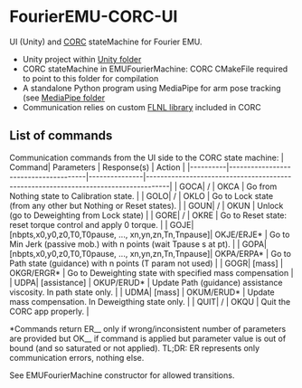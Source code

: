 # FourierEMU-CORC-UI
UI (Unity) and [CORC](https://github.com/UniMelbHumanRoboticsLab/CANOpenRobotController) stateMachine for Fourier EMU.

 - Unity project within [Unity folder](./Unity)
 - CORC stateMachine in EMUFourierMachine: CORC CMakeFile required to point to this folder for compilation
 - A standalone Python program using MediaPipe for arm pose tracking (see [MediaPipe folder](./MediaPipe)
 - Communication relies on custom [FLNL library](https://github.com/vcrocher/libFLNL) included in CORC

## List of commands
Communication commands from the UI side to the CORC state machine:
|   Command|  Parameters                          | Response(s)   |   Action                                                                           |
|----------|--------------------------------------|---------------|------------------------------------------------------------------------------------|
|      GOCA|    /                                 |   OKCA        |  Go from Nothing state to Calibration state.                                       |
|      GOLO|       /                              |   OKLO        |  Go to Lock state (from any other but Nothing or Reset states).                    |
|      GOUN|    /                                 |  OKUN         |  Unlock (go to Deweighting from Lock state)                                        |
|      GORE| /                                    | OKRE          |  Go to Reset state: reset torque control and apply 0 torque.                       |
|      GOJE| [nbpts,x0,y0,z0,T0,T0pause, ..., xn,yn,zn,Tn,Tnpause]| OKJE/ERJE* |  Go to Min Jerk (passive mob.) with n points (wait Tpause s at pt).   |
|      GOPA| [nbpts,x0,y0,z0,T0,T0pause, ..., xn,yn,zn,Tn,Tnpause]| OKPA/ERPA* |  Go to Path state (guidance) with n points (T param not used)         |
|      GOGR|    [mass]                            | OKGR/ERGR*    |  Go to Deweighting state with specified mass compensation                          |
|      UDPA| [assistance]                         | OKUP/ERUD*    |  Update Path (guidance) assistance viscosity. In path state only.                  |
|      UDMA|    [mass]                            | OKUM/ERUD*    |  Update mass compensation. In Deweigthing state only.                              |
|      QUIT| /                                    | OKQU          |  Quit the CORC app properly.                                                       |

*Commands return ER__ only if wrong/inconsistent number of parameters are provided but OK__ if command is applied but parameter value is out of bound (and so saturated or not applied). TL;DR: ER represents only communication errors, nothing else.

See EMUFourierMachine constructor for allowed transitions.



